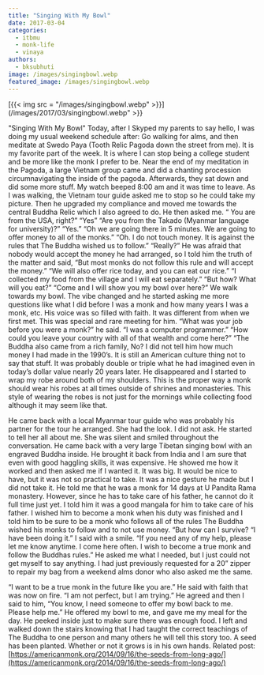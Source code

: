 ```yaml
---
title: "Singing With My Bowl"
date: 2017-03-04
categories: 
  - itbmu
  - monk-life
  - vinaya
authors: 
  - bksubhuti
image: /images/singingbowl.webp
featured_image: /images/singingbowl.webp
---
```


[{{< img src = "/images/singingbowl.webp" >}}](/images/2017/03/singingbowl.webp" >}}

"Singing With My Bowl" Today, after I Skyped my parents to say hello, I was doing my usual weekend schedule after: Go walking for alms, and then meditate at Swedo Paya (Tooth Relic Pagoda down the street from me). It is my favorite part of the week. It is where I can stop being a college student and be more like the monk I prefer to be. Near the end of my meditation in the Pagoda, a large Vietnam group came and did a chanting procession circumnavigating the inside of the pagoda. Afterwards, they sat down and did some more stuff. My watch beeped 8:00 am and it was time to leave. As I was walking, the Vietnam tour guide asked me to stop so he could take my picture. Then he upgraded my compliance and moved me towards the central Buddha Relic which I also agreed to do. He then asked me. “ You are from the USA, right?” “Yes” “Are you from the Takado (Myanmar language for university)?” “Yes.” “Oh we are going there in 5 minutes. We are going to offer money to all of the monks.” “Oh. I do not touch money. It is against the rules that The Buddha wished us to follow.” “Really?” He was afraid that nobody would accept the money he had arranged, so I told him the truth of the matter and said, “But most monks do not follow this rule and will accept the money.” “We will also offer rice today, and you can eat our rice.” “I collected my food from the village and I will eat separately.” “But how? What will you eat?” “Come and I will show you my bowl over here?” We walk towards my bowl. The vibe changed and he started asking me more questions like what I did before I was a monk and how many years I was a monk, etc. His voice was so filled with faith. It was different from when we first met. This was special and rare meeting for him. “What was your job before you were a monk?” he said. “I was a computer programmer.” “How could you leave your country with all of that wealth and come here?” “The Buddha also came from a rich family, No? I did not tell him how much money I had made in the 1990’s. It is still an American culture thing not to say that stuff. It was probably double or triple what he had imagined even in today’s dollar value nearly 20 years later. He disappeared and I started to wrap my robe around both of my shoulders. This is the proper way a monk should wear his robes at all times outside of shrines and monasteries. This style of wearing the robes is not just for the mornings while collecting food although it may seem like that.

He came back with a local Myanmar tour guide who was probably his partner for the tour he arranged. She had the look. I did not ask. He started to tell her all about me. She was silent and smiled throughout the conversation. He came back with a very large Tibetan singing bowl with an engraved Buddha inside. He brought it back from India and I am sure that even with good haggling skills, it was expensive. He showed me how it worked and then asked me if I wanted it. It was big. It would be nice to have, but it was not so practical to take. It was a nice gesture he made but I did not take it. He told me that he was a monk for 14 days at U Pandita Rama monastery. However, since he has to take care of his father, he cannot do it full time just yet. I told him it was a good mangala for him to take care of his father. I wished him to become a monk when his duty was finished and I told him to be sure to be a monk who follows all of the rules The Buddha wished his monks to follow and to not use money. “But how can I survive? “I have been doing it.” I said with a smile. “If you need any of my help, please let me know anytime. I come here often. I wish to become a true monk and follow the Buddhas rules.” He asked me what I needed, but I just could not get myself to say anything. I had just previously requested for a 20” zipper to repair my bag from a weekend alms donor who also asked me the same.

“I want to be a true monk in the future like you are.” He said with faith that was now on fire. “I am not perfect, but I am trying.” He agreed and then I said to him, “You know, I need someone to offer my bowl back to me. Please help me.” He offered my bowl to me, and gave me my meal for the day. He peeked inside just to make sure there was enough food. I left and walked down the stairs knowing that I had taught the correct teachings of The Buddha to one person and many others he will tell this story too. A seed has been planted. Whether or not it grows is in his own hands. Related post: [https://americanmonk.org/2014/09/16/the-seeds-from-long-ago/](https://americanmonk.org/2014/09/16/the-seeds-from-long-ago/)
